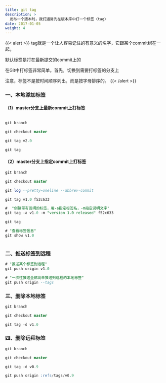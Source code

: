 ```yaml
---
title: git tag
description: >
  发布一个版本时，我们通常先在版本库中打一个标签（tag）
date: 2017-01-05
weight: 4
---
```


{{< alert >}}
tag就是一个让人容易记住的有意义的名字，它跟某个commit绑在一起。

默认标签是打在最新提交的commit上的

在Git中打标签非常简单，首先，切换到需要打标签的分支上

注意，标签不是按时间顺序列出，而是按字母排序的。
{{< /alert >}}





### 一、本地添加标签

#### （1）master分支上最新commit上打标签
```sql

git branch

git checkout master

git tag v2.0

git tag

```

#### （2）master分支上指定commit上打标签
```sql
git branch

git checkout master

git log --pretty=oneline --abbrev-commit

git tag v1.0 f52c633

#  "创建带有说明的标签，用-a指定标签名，-m指定说明文字"
git tag -a v1.0 -m "version 1.0 released" f52c633

git tag

# "查看标签信息"
git show v1.0



```





### 二、推送标签到远程


```sql
# "推送某个标签到远程"
git push origin v1.0

# "一次性推送全部尚未推送到远程的本地标签"
git push origin --tags


```


### 三、删除本地标签

```sql
git branch

git checkout master

git tag -d v1.0

```

### 四、删除远程标签


```sql
git branch

git checkout master

git tag -d v0.9

git push origin :refs/tags/v0.9

```




